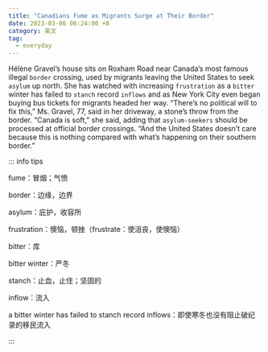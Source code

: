 ```yaml
---
title: "Canadians Fume as Migrants Surge at Their Border"
date: 2023-03-06 06:24:00 +8
category: 英文
tag:
  - everyday
---
```


Hélène Gravel’s house sits on Roxham Road near Canada’s most famous illegal `border` crossing, used by migrants leaving the United States to seek `asylum` up north. She has watched with increasing `frustration` as a `bitter` winter has failed to `stanch` record `inflows` and as New York City even began buying bus tickets for migrants headed her way. “There’s no political will to fix this,” Ms. Gravel, 77, said in her driveway, a stone’s throw from the border. “Canada is soft,” she said, adding that `asylum-seekers` should be processed at official border crossings. “And the United States doesn’t care because this is nothing compared with what’s happening on their southern border.”

::: info tips

fume：冒烟；气愤

border：边缘，边界

asylum：庇护，收容所

frustration：懊恼，顿挫（frustrate：使沮丧，使懊恼）

bitter：库

bitter winter：严冬

stanch：止血，止住；坚固的

inflow：流入

a bitter winter has failed to stanch record inflows：即使寒冬也没有阻止破纪录的移民流入

:::
